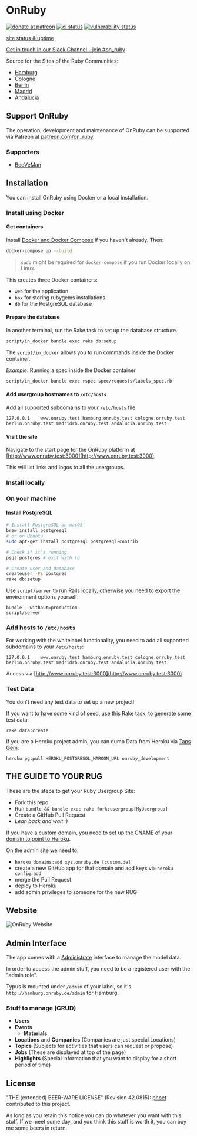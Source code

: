 # OnRuby

[![donate at patreon](https://img.shields.io/badge/patreon-donate-green.svg)](https://www.patreon.com/on_ruby)
[![ci status](https://img.shields.io/travis/phoet/on_ruby/master.svg)](https://travis-ci.org/phoet/on_ruby)
[![vulnerability status](https://hakiri.io/github/phoet/on_ruby/master.svg)](https://hakiri.io/github/phoet/on_ruby/master)

[site status & uptime](http://status.onruby.eu/)

[Get in touch in our Slack Channel - join #on_ruby](https://ruby-berlin.herokuapp.com/)

Source for the Sites of the Ruby Communities:

* [Hamburg](http://hamburg.onruby.de)
* [Cologne](http://cologne.onruby.de)
* [Berlin](http://www.rug-b.de)
* [Madrid](http://madridrb.onruby.eu)
* [Andalucia](http://andalucia.onruby.eu)

## Support OnRuby

The operation, development and maintenance of OnRuby can be supported via Patreon at [patreon.com/on_ruby](https://www.patreon.com/on_ruby).

### Supporters

* [BooVeMan](https://github.com/booveman)

## Installation

You can install OnRuby using Docker or a local installation.

### Install using Docker

#### Get containers

Install [Docker and Docker Compose](https://docs.docker.com/compose/install/)
if you haven't already. Then:

```sh
docker-compose up --build
```

> `sudo` might be required for `docker-compose` if you run Docker locally on Linux.

This creates three Docker containers:

- `web` for the application
- `box` for storing rubygems installations
- `db` for the PostgreSQL database

#### Prepare the database

In another terminal, run the Rake task to set up the database structure.

```sh
script/in_docker bundle exec rake db:setup
```

The `script/in_docker` allows you to run commands inside the Docker
container.

*Example*: Running a spec inside the Docker container

```sh
script/in_docker bundle exec rspec spec/requests/labels_spec.rb
```

#### Add usergroup hostnames to `/etc/hosts`

Add all supported subdomains to your `/etc/hosts` file:

```
127.0.0.1    www.onruby.test hamburg.onruby.test cologne.onruby.test berlin.onruby.test madridrb.onruby.test andalucia.onruby.test
```

#### Visit the site

Navigate to the start page for the OnRuby platform at
[http://www.onruby.test:3000](http://www.onruby.test:3000).

This will list links and logos to all the usergroups.

### Install locally

### On your machine

#### Install PostgreSQL

```sh
# Install PostgreSQL on macOS
brew install postgresql
# or on Ubuntu
sudo apt-get install postgresql postgresql-contrib

# Check if it's running
psql postgres # exit with \q

# Create user and database
createuser -Ps postgres
rake db:setup
```

Use `script/server` to run Rails locally, otherwise you need to export the
environment options yourself:

    bundle --without=production
    script/server

### Add hosts to `/etc/hosts`

For working with the whitelabel functionality, you need to add all supported
subdomains to your `/etc/hosts`:

```
127.0.0.1    www.onruby.test hamburg.onruby.test cologne.onruby.test berlin.onruby.test madridrb.onruby.test andalucia.onruby.test
```

Access via [http://www.onruby.test:3000](http://www.onruby.test:3000)

### Test Data

You don't need any test data to set up a new project!

If you want to have some kind of seed, use this Rake task, to generate some
test data:

    rake data:create

If you are a Heroku project admin, you can dump Data from Heroku via [Taps
Gem](https://devcenter.heroku.com/articles/taps):

    heroku pg:pull HEROKU_POSTGRESQL_MAROON_URL onruby_development

## THE GUIDE TO YOUR RUG

These are the steps to get your Ruby Usergroup Site:

- Fork this repo
- Run `bundle && bundle exec rake fork:usergroup[MyUsergroup]`
- Create a GitHub Pull Request
- *Lean back and wait :)*

If you have a custom domain, you need to set up the [CNAME of your domain to
point to Heroku](https://devcenter.heroku.com/articles/custom-domains#dns_setup).

On the admin site we need to:

- `heroku domains:add xyz.onruby.de [custom.de]`
- create a new GitHub app for that domain and add keys via `heroku config:add`
- merge the Pull Request
- deploy to Heroku
- add admin privileges to someone for the new RUG

## Website

![OnRuby Website](http://cl.ly/image/3U0S3b0T0F0x/Screen%20Shot%202014-01-07%20at%2014.16.44.png)

## Admin Interface

The app comes with a [Administrate](https://github.com/thoughtbot/administrate) interface to
manage the model data.

In order to access the admin stuff, you need to be a registered user with the
"admin role".

Typus is mounted under `/admin` of your label, so it's
`http://hamburg.onruby.de/admin` for Hamburg.

### Stuff to manage (CRUD)

- **Users**
- **Events**
    - **Materials**
- **Locations** and **Companies** (Companies are just special Locations)
- **Topics** (Subjects for activities that users can request or propose)
- **Jobs** (These are displayed at top of the page)
- **Highlights** (Special information that you want to display for a short period of time)

## License

"THE (extended) BEER-WARE LICENSE" (Revision 42.0815): [phoet](mailto:ps@nofail.de) contributed to this project.

As long as you retain this notice you can do whatever you want with this stuff.
If we meet some day, and you think this stuff is worth it, you can buy me some beers in return.
